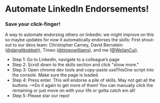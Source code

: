 <h1>Automate LinkedIn Endorsements!</h1>
  <h3>Save your click-finger!</h3>

A way to automate endorsing others on linkedin: we might improve on this so maybe updates
for now it automatically endorses the skills:
First shout-out to our devs team:
Christopher Carney,
David Bernstein ([@dangitbobbeh](https://github.com/dangitbobbeh)),
Timeo ([@timeowilliams](https://github.com/timeowilliams)),
and me ([@WeilanCui](https://github.com/WeilanCui)),
  <ul>
<li>Step 1: Go to LinkedIn, navigate to a colleague’s page</li>
<li>Step 2: Scroll down to the skills section and click "show more."</li>  
<li>Step 3: Open chrome dev tools and copy-paste useThisOne script into the console. Make sure the page is loaded.</li>
<li>Step 4: Press enter. This will endorse a pile of skills. May not get all the buttons -->Do it again to get more of them! You can manually click the remaining or just move on with your life or gotta catch em all!</li>
<li>Step 5: Please star our repo!</li>
    </ul>
